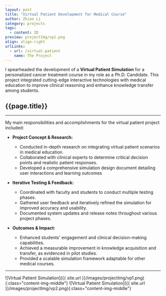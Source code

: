 ```yaml
---
layout: post
title: "Virtual Patient Development for Medical Course"
author: Zhien Li
category: projects
tags:
  - content: ID
preview: projectImg/vp1.png
align: align-right
urlLinks:
  - url: /virtual-patient
    name: The Project
---
```


I spearheaded the development of a **Virtual Patient Simulation** for a personalized cancer treatment course in my role as a Ph.D. Candidate. This project integrated cutting-edge interactive technologies with medical education to improve clinical reasoning and enhance knowledge transfer among students.

## {{page.title}}
-----

My main responsibilities and accomplishments for the virtual patient project included:

- **Project Concept & Research:**
    * Conducted in-depth research on integrating virtual patient scenarios in medical education.
    * Collaborated with clinical experts to determine critical decision points and realistic patient responses.
    * Developed a comprehensive simulation design document detailing user interactions and learning outcomes

- **Iterative Testing & Feedback:**
    * Coordinated with faculty and students to conduct multiple testing phases.
    * Gathered user feedback and iteratively refined the simulation for improved accuracy and usability.
    * Documented system updates and release notes throughout various project phases.

- **Outcomes & Impact:**
    * Enhanced students' engagement and clinical decision-making capabilities.
    * Achieved a measurable improvement in knowledge acquisition and transfer, as evidenced in pilot studies.
    * Provided a scalable simulation framework adaptable for other medical courses.

---


![Virtual Patient Simulation]({{ site.url }}/images/projectImg/vp1.png){:class="content-img-middle"}
![Virtual Patient Simulation]({{ site.url }}/images/projectImg/vp2.png){:class="content-img-middle"}